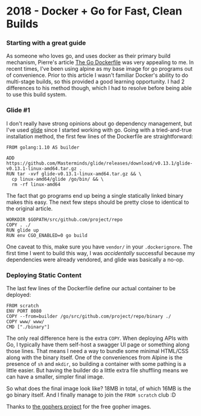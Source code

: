 # 2018 - Docker + Go for Fast, Clean Builds

### Starting with a great guide

As someone who loves go, and uses docker as their primary build mechanism,
Pierre's article [The Go Dockerfile](https://medium.com/@pierreprinetti/the-go-dockerfile-d5d43af9ee3c) was very appealing to me.
In recent times, I've been using alpine as my base image for go programs out of convenience.
Prior to this article I wasn't familiar Docker's ability to do multi-stage builds, so this provided a good learning opportunity.
I had 2 differences to his method though, which I had to resolve before being able to use this build system.

### Glide #1

I don't really have strong opinions about go dependency management,
but I've used [glide](https://github.com/Masterminds/glide) since I started working with go.
Going with a tried-and-true installation method, the first few lines of the Dockerfile are straightforward:

```docker
FROM golang:1.10 AS builder

ADD https://github.com/Masterminds/glide/releases/download/v0.13.1/glide-v0.13.1-linux-amd64.tar.gz .
RUN tar -xvf glide-v0.13.1-linux-amd64.tar.gz && \
  cp linux-amd64/glide /go/bin/ && \
  rm -rf linux-amd64
```

The fact that go programs end up being a single statically linked binary makes this easy.
The next few steps should be pretty close to identical to the original article.

```docker
WORKDIR $GOPATH/src/github.com/project/repo
COPY . ./
RUN glide up
RUN env CGO_ENABLED=0 go build
```

One caveat to this, make sure you have `vendor/` in your `.dockerignore`.
The first time I went to build this way, I was _accidentally_ successful because my dependencies were already vendored,
and glide was basically a no-op.

### Deploying Static Content

The last few lines of the Dockerfile define our actual container to be deployed:

```docker
FROM scratch
ENV PORT 8080
COPY --from=builder /go/src/github.com/project/repo/binary ./
COPY www/ www/
CMD ["./binary"]
```

The only real difference here is the extra `COPY`.
When deploying APIs with Go, I typically have them self-host a swagger UI page or something along those lines.
That means I need a way to bundle some minimal HTML/CSS along with the binary itself.
One of the conveniences from Alpine is the presence of `sh` and `mkdir`,
so building a container with some pathing is a little easier.
But having the builder do a little extra file shuffling means we can have a smaller, simpler final image.

So what does the final image look like?
18MB in total, of which 16MB is the go binary itself.
And I finally manage to join the `FROM scratch` club :D

Thanks to [the gophers project](https://github.com/egonelbre/gophers) for the free gopher images.
